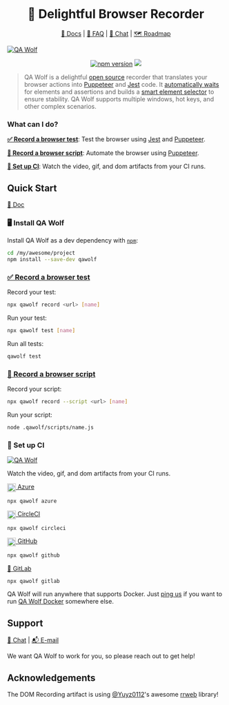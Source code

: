 <h1 align="center">🐺 Delightful Browser Recorder</h1>

<p align="center">
    <a href="https://docs.qawolf.com">📖 Docs</a> |
    <a href="https://docs.qawolf.com/docs/faq">🧐 FAQ</a> |
    <a href="https://gitter.im/qawolf/community">👋 Chat</a> |
    <a href="https://github.com/qawolf/qawolf/projects/4">🗺️ Roadmap</a>
</p>

<a align="center" height="200" href="https://qawolf.com"><img src="https://storage.googleapis.com/docs.qawolf.com/home/record-small.gif" alt="QA Wolf" /></a>

<p align="center">
  <a href="http://badge.fury.io/js/qawolf"><img src="https://badge.fury.io/js/qawolf.svg" alt="npm version" /></a>
  <a href="https://github.com/qawolf/qawolf/actions?query=workflow%3A%22npm+test%22"><img src="https://github.com/qawolf/qawolf/workflows/npm%20test/badge.svg" /></a>
</p>

> QA Wolf is a delightful [open source](https://github.com/qawolf/qawolf) recorder that translates your browser actions into [Puppeteer](https://github.com/puppeteer/puppeteer) and [Jest](https://jestjs.io/) code. It [automatically waits](how_it_works#automatic-waiting) for elements and assertions and builds a [smart element selector](how_it_works#element-selectors) to ensure stability. QA Wolf supports multiple windows, hot keys, and other complex scenarios.

### What can I do?

[**✅ Record a browser test**](#-record-a-browser-test): Test the browser using [Jest](https://jestjs.io/) and [Puppeteer](https://github.com/puppeteer/puppeteer).

[**🤖 Record a browser script**](#-record-a-browser-script): Automate the browser using [Puppeteer](https://github.com/puppeteer/puppeteer).

[**🎥 Set up CI**](#-set-up-ci): Watch the video, gif, and dom artifacts from your CI runs.

## Quick Start

<a href="https://docs.qawolf.com/docs/get_started">📖 Doc</a>

### 🖥️ Install QA Wolf

Install QA Wolf as a dev dependency with [`npm`](https://www.npmjs.com):

```bash
cd /my/awesome/project
npm install --save-dev qawolf
```

### [✅ Record a browser test](http://docs.qawolf.com/docs/get_started#-record-a-browser-test)

Record your test:

```bash
npx qawolf record <url> [name]
```

Run your test:

```bash
npx qawolf test [name]
```

Run all tests:

```bash
qawolf test
```

### [🤖 Record a browser script](http://docs.qawolf.com/docs/get_started#-record-a-browser-script)

Record your script:

```bash
npx qawolf record --script <url> [name]
```

Run your script:

```bash
node .qawolf/scripts/name.js
```

### 🎥 Set up CI

<a align="center" height="200" href="https://qawolf.com"><img src="https://storage.googleapis.com/docs.qawolf.com/home/debug.gif" alt="QA Wolf" /></a>

Watch the video, gif, and dom artifacts from your CI runs.

[<img align="center" height="20px" src="https://cdn.iconscout.com/icon/free/png-256/azure-190760.png" /> Azure](https://docs.qawolf.com/docs/set_up_ci#azure)

```bash
npx qawolf azure
```

[<img align="center" height="20px" src="https://cdn.iconscout.com/icon/free/png-256/circleci-283066.png" /> CircleCI](https://docs.qawolf.com/docs/set_up_ci#circleci)

```bash
npx qawolf circleci
```

[<img align="center" height="20px" src="https://camo.githubusercontent.com/7710b43d0476b6f6d4b4b2865e35c108f69991f3/68747470733a2f2f7777772e69636f6e66696e6465722e636f6d2f646174612f69636f6e732f6f637469636f6e732f313032342f6d61726b2d6769746875622d3235362e706e67" /> GitHub](https://docs.qawolf.com/docs/set_up_ci#github)

```bash
npx qawolf github
```

[🦊 GitLab](https://docs.qawolf.com/docs/set_up_ci#gitlab)

```bash
npx qawolf gitlab
```

QA Wolf will run anywhere that supports Docker. Just [ping us](https://gitter.im/qawolf/community) if you want to run [QA Wolf Docker](https://hub.docker.com/r/qawolf/qawolf) somewhere else.

## Support

<p align="left">
    <a href="https://gitter.im/qawolf/community">👋 Chat</a> |
    <a href="mailto:jon@qawolf.com">📬 E-mail</a>
</p>

We want QA Wolf to work for you, so please reach out to get help!

## Acknowledgements

The DOM Recording artifact is using [@Yuyz0112](https://github.com/Yuyz0112)'s awesome [rrweb](https://github.com/rrweb-io/rrweb) library!
